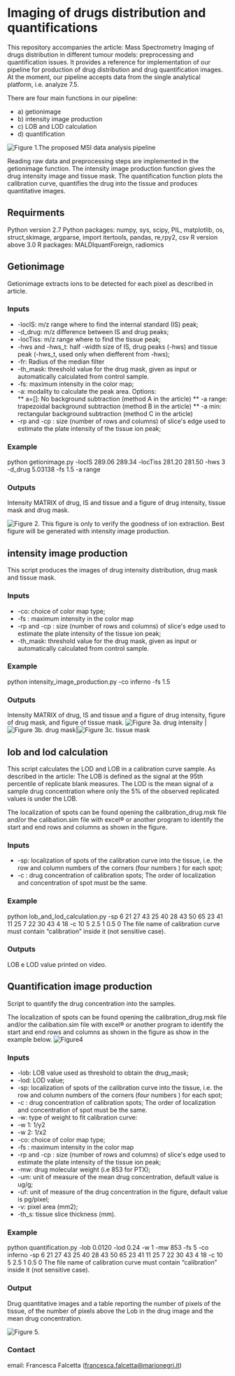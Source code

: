 # Imaging of drugs distribution and quantifications

This repository accompanies the article: Mass Spectrometry Imaging of drugs distribution in different tumour models: preprocessing and quantification issues.  It provides a reference for implementation of our pipeline for production of drug distribution and drug quantification images. At the moment, our pipeline accepts data from the single analytical platform, i.e. analyze 7.5.

There are four main functions in our pipeline:
*  a) getionimage  
*  b) intensity image production  
* c) LOB and LOD calculation
* d) quantification

![Figure 1.The proposed MSI data analysis pipeline](images/figure1.tif)

Reading raw data and preprocessing steps are implemented in the getionimage function.  The intensity image production function gives the drug intensity image and tissue mask. The quantification function plots the calibration curve,  quantifies the drug into the tissue and produces quantitative images.

## Requirments
Python version 2.7
Python packages: numpy, sys, scipy, PIL, matplotlib, os, struct,skimage, argparse,
import itertools, pandas, re,rpy2, csv 
R version above 3.0
R packages: MALDIquantForeign, radiomics


## Getionimage
Getionimage extracts ions  to be detected for each pixel as described in article. 

### Inputs
* -locIS: m/z range where to find the internal standard (IS) peak; 
* -d_drug:  m/z difference between IS and drug peaks;
* -locTiss: m/z range where to find the tissue peak;	
* -hws and -hws_t:  half -width size of IS, drug peaks (-hws) and tissue peak (-hws_t, used only when diefferent from -hws);
* -fr: Radius of the median filter
* -th_mask: threshold value for the drug mask, given as input or automatically calculated from control sample. 
* -fs: maximum intensity in the color map; 
* -a:  modality to calculate the peak area. Options:   
	** a=[]: No background subtraction (method A in the article)
	** -a range: trapezoidal background subtraction (method B in the article)
	** -a min:   rectangular background subtraction (method C in the article)
* -rp and -cp : size (number of rows and columns) of slice's edge used to estimate the plate intensity of the tissue ion peak; 

### Example
python getionimage.py -locIS 289.06 289.34 -locTiss 281.20 281.50  -hws 3 -d_drug 5.03138 -fs 1.5 -a range

### Outputs
Intensity MATRIX of drug, IS and tissue and a figure of drug intensity, tissue mask and drug mask.

![Figure 2. This figure is only to verify the goodness of ion extraction. Best figure will be generated with intensity image production.](images/figure2.tif)


## intensity image production  
This script produces the images of drug intensity distribution, drug mask and tissue mask.

### Inputs
* -co: choice of color map type; 
* -fs : maximum intensity in the color map 
* -rp and -cp : size (number of rows and columns) of slice's edge used to estimate the plate intensity of the tissue ion peak;
* -th_mask: threshold value for the drug mask, given as input or automatically calculated from control sample. 

### Example
python intensity_image_production.py -co inferno -fs 1.5

### Outputs
Intensity MATRIX of drug, IS and tissue and a figure of drug intensity, figure of drug mask, and figure of tissue mask.
![Figure 3a. drug intensity](images/figure3a.tif) |![Figure 3b. drug mask](images/figure3b.tif)|![Figure 3c. tissue mask](images/figure3c.tif)
   
## lob and lod calculation 
This script calculates the LOD and LOB in a calibration curve sample.
 As described in the article: The LOB is defined as the signal at the 95th percentile of replicate blank measures. The LOD is the mean signal of a sample drug concentration where only the 5% of the observed replicated values is under the LOB. 

The localization of spots can be found opening the calibration_drug.msk file and/or the calibation.sim file with excel® or another program to identify the start and end rows and columns as shown in the figure.

 

### Inputs
* -sp: localization of spots of the calibration curve into the tissue, i.e. the row and column numbers of the corners (four numbers ) for each spot;  
* -c : drug concentration of calibration spots;
The order of localization and concentration of spot must be the same.

### Example
python lob_and_lod_calculation.py -sp 6 21 27 43 25 40 28 43 50 65 23 41 11 25 7 22 30 43 4 18 -c 10 5 2.5 1 0.5 0
The file name of calibration curve must contain “calibration” inside it (not sensitive case).

### Outputs
LOB e LOD value printed on video.


## Quantification image production
Script to quantify the drug concentration into the samples. 

The localization of spots can be found opening the calibration_drug.msk file and/or the calibation.sim file with excel® or another program to identify the start and end rows and columns as shown in the figure as show in the example below.
![Figure4](images/figure4.tif)

### Inputs
* -lob: LOB value used as threshold to obtain the drug_mask;
* -lod: LOD value;
* -sp: localization of spots of the calibration curve into the tissue, i.e. the row and column numbers of the corners (four numbers ) for each spot;  
* -c : drug concentration of calibration spots;
The order of localization and concentration of spot must be the same.
* -w: type of weight to fit calibration curve:  
* -w 1: 1/y2
* -w 2: 1/x2  
* -co: choice of color map type; 
* -fs : maximum intensity in the color map 
* -rp and -cp : size (number of rows and columns) of slice's edge used to estimate the plate intensity of the tissue ion peak;
* -mw: drug molecular weight (i.e 853 for PTX);
* -um: unit of measure of the mean drug concentration, default value is ug/g;
* -uf: unit of measure of the drug concentration in the figure, default value is pg/pixel;
* -v: pixel area (mm2);
* -th_s: tissue slice thickness (mm).

### Example
python quantification.py -lob 0.0120 -lod 0.24  -w 1 -mw 853 -fs 5 -co inferno -sp 6 21 27 43 25 40 28 43 50 65 23 41 11 25 7 22 30 43 4 18 -c 10 5 2.5 1 0.5 0 
The file name of calibration curve must contain “calibration” inside it (not sensitive case).

### Output 
Drug quantitative images and a table reporting the number of pixels of the tissue, of the number of pixels above the Lob in the drug image and the mean drug concentration.

![Figure 5.](images/figure5.tif)

### Contact
email: Francesca Falcetta (francesca.falcetta@marionegri.it)

